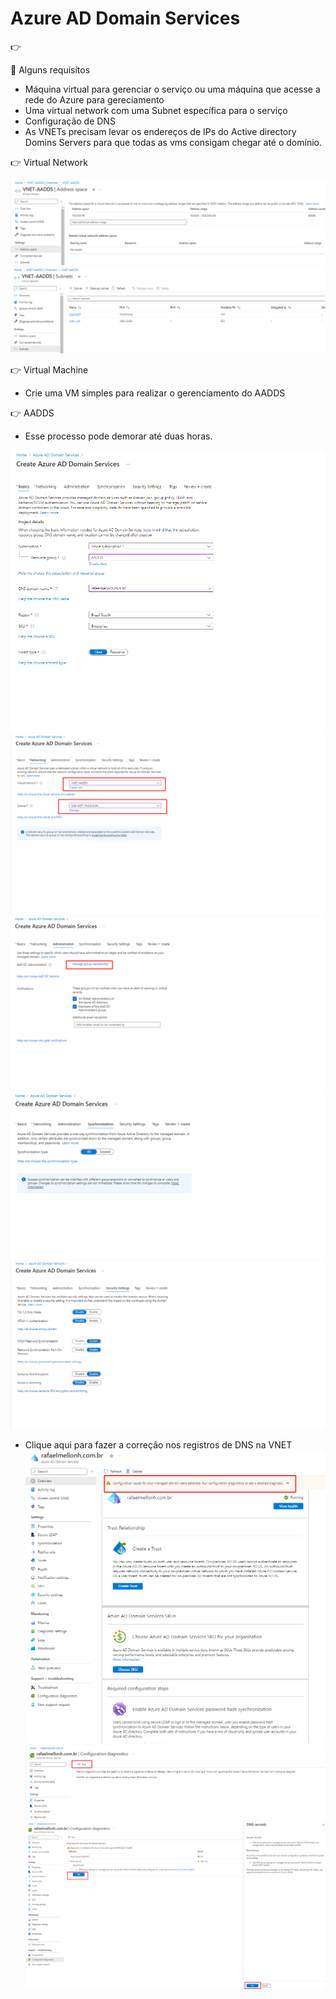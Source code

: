 # Azure AD Domain Services
👉 

🔖 Alguns requisítos
* Máquina virtual para gerenciar o serviço ou uma máquina que acesse a rede do Azure para gereciamento
* Uma virtual network com uma Subnet específica para o serviço
* Configuração de DNS
* As VNETs precisam levar os endereços de IPs do Active directory Domins Servers para que todas as vms
  consigam chegar até o domínio.

👉 Virtual Network

![aadds03](images/aadds03.png)
![aadds04](images/aadds04.png)

👉 Virtual Machine
* Crie uma VM simples para realizar o gerenciamento do AADDS

👉 AADDS
 * Esse processo pode demorar até duas horas.
  
![aadds05](images/aadds05.png)
![aadds06](images/aadds06.png)
![aadds07](images/aadds07.png)
![aadds08](images/aadds08.png)
![aadds09](images/aadds09.png)

* Clique aqui para fazer a correção nos registros de DNS na VNET
![aadds10](images/aadds10.png)
![aadds11](images/aadds11.png)
![aadds12](images/aadds12.png)

